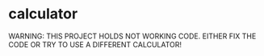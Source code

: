 # calculator

WARNING: THIS PROJECT HOLDS NOT WORKING CODE. EITHER FIX THE CODE OR TRY TO USE A DIFFERENT CALCULATOR!

